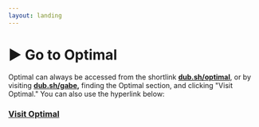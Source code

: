 ```yaml
---
layout: landing
---
```


# ▶ Go to Optimal

Optimal can always be accessed from the shortlink [**dub.sh/optimal**](https://dub.sh/optimal), or by visiting [**dub.sh/gabe**](https://dub.sh/gabe)**,** finding the Optimal section, and clicking "Visit Optimal." You can also use the hyperlink below:

### [Visit Optimal](https://dub.sh/optimal)
